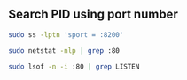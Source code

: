 ## Search PID using port number 

```bash
sudo ss -lptn 'sport = :8200' 

sudo netstat -nlp | grep :80

sudo lsof -n -i :80 | grep LISTEN
```